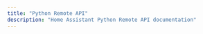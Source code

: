 ```yaml
---
title: "Python Remote API"
description: "Home Assistant Python Remote API documentation"
---
```


<script>
window.location = 'https://developers.home-assistant.io/docs/en/external_api_rest_python.html';
</script>